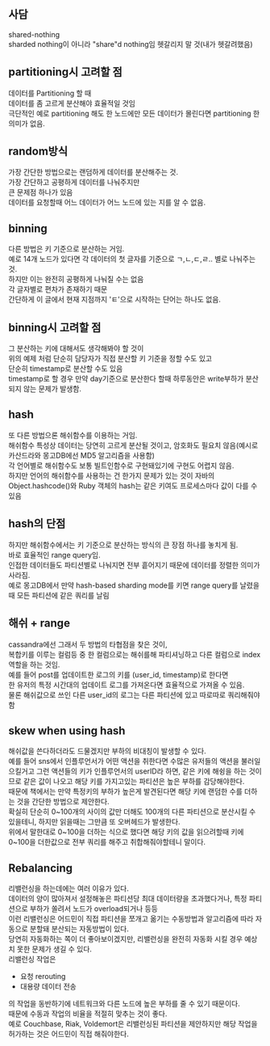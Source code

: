 ## 사담
shared-nothing  
sharded nothing이 아니라 "share"d nothing임 헷갈리지 말 것(내가 헷갈려했음)

## partitioning시 고려할 점 
데이터를 Partitioning 할 때  
데이터를 좀 고르게 분산해야 효율적일 것임  
극단적인 예로 partitioning 해도 한 노드에만 모든 데이터가 몰린다면 partitioning 한 의미가 없음.  


## random방식
가장 간단한 방법으로는 랜덤하게 데이터를 분산해주는 것.  
가장 간단하고 공평하게 데이터를 나눠주지만  
큰 문제점 하나가 있음  
데이터를 요청할때 어느 데이터가 어느 노드에 있는 지를 알 수 없음.  


## binning
다른 방법은 키 기준으로 분산하는 거임.    
예로 14개 노드가 있다면 각 데이터의 첫 글자를 기준으로 ㄱ,ㄴ,ㄷ,ㄹ.. 별로 나눠주는 것.  
하지만 이는 완전히 공평하게 나눠질 수는 없음  
각 글자별로 편차가 존재하기 때문  
간단하게 이 글에서 현재 지점까지 'ㅌ'으로 시작하는 단어는 하나도 없음.  


## binning시 고려할 점
그 분산하는 키에 대해서도 생각해봐야 할 것이  
위의 예제 처럼 단순히 담당자가 직접 분산할 키 기준을 정할 수도 있고  
단순히 timestamp로 분산할 수도 있음  
timestamp로 할 경우 만약 day기준으로 분산한다 할때 하루동안은 write부하가 분산되지 않는 문제가 발생함.  


## hash
또 다른 방법으론 해쉬함수를 이용하는 거임.  
해쉬함수 특성상 데이터는 당연히 고르게 분산될 것이고, 암호화도 필요치 않음(예시로 카산드라와 몽고DB에선 MD5 알고리즘을 사용함)  
각 언어별로 해쉬함수도 보통 빌트인함수로 구현돼있기에 구현도 어렵지 않음.  
하지만 언어의 해쉬함수를 사용하는 건 한가지 문제가 있는 것이 자바의 Object.hashcode()와 Ruby 객체의 hash는 같은 키여도 프로세스마다 값이 다를 수 있음  
 

## hash의 단점
하지만 해쉬함수에서는 키 기준으로 분산하는 방식의 큰 장점 하나를 놓치게 됨.  
바로 효율적인 range query임.  
인접한 데이터들도 파티션별로 나눠지면 전부 흩어지기 때문에 
데이터를 정렬한 의미가 사라짐.  
예로 몽고DB에서 만약 hash-based sharding mode를 키면 range query를 날렸을때 모든 파티션에 같은 쿼리를 날림  


## 해쉬 + range
cassandra에선 그래서 두 방법의 타협점을 찾은 것이,  
복합키를 이루는 컬럼등 중 한 컬럼으로는 해쉬를해 파티셔닝하고 다른 컬럼으로 index역할을 하는 것임.  
예를 들어 post를 업데이트한 로그의 키를 (user_id, timestamp)로 한다면  
한 유저의 특정 시간대의 업데이트 로그를 가져온다면 효율적으로 가져올 수 있음.  
물론 해쉬값으로 쓰인 다른 user_id의 로그는 다른 파티션에 있고 따로따로 쿼리해줘야함

## skew when using hash
해쉬값을 쓴다하더라도 드물겠지만 부하의 비대칭이 발생할 수 있다.  
예를 들어 sns에서 인플루언서가 어떤 액션을 취한다면 수많은 유저들의 액션을 불러일으킬거고 그런 액션들의 키가 인플루언서의 userID라 하면, 같은 키에 해슁을 하는 것이므로 같은 값이 나오고 해당 키를 가지고있는 파티션은 높은 부하를 감당해야한다.  
때문에 책에서는 만약 특정키의 부하가 높은게 발견된다면 해당 키에 랜덤한 수를 더하는 것을 간단한 방법으로 제안한다.  
확실히 단순히 0~100개의 사이의 값만 더해도 100개의 다른 파티션으로 분산시킬 수 있을테니, 하지만 읽을때는 그만큼 또 오버헤드가 발생한다.  
위에서 말한대로 0~100을 더하는 식으로 했다면 해당 키의 값을 읽으려할때 키에 0~100을 더한값으로 전부 쿼리를 해주고 취합해줘야할테니 말이다.  


## Rebalancing
리밸런싱을 하는데에는 여러 이유가 있다.  
데이터의 양이 많아져서 설정해놓은 파티션당 최대 데이터량을 초과했다거나, 특정 파티션으로 부하가 쏠려서 노드가 overload되거나 등등  
이런 리밸런싱은 어드민이 직접 파티션을 쪼개고 옮기는 수동방법과 알고리즘에 따라 자동으로 분할돼 분산되는 자동방법이 있다.  
당연히 자동화하는 쪽이 더 좋아보이겠지만, 리밸런싱을 완전히 자동화 시킬 경우 예상치 못한 문제가 생길 수 있다.  
리밸런싱 작업은 
- 요청 rerouting
- 대용량 데이터 전송

의 작업을 동반하기에 네트워크와 다른 노드에 높은 부하를 줄 수 있기 때문이다.  
때문에 수동과 작업의 비율을 적절히 맞추는 것이 좋다.  
예로 Couchbase, Riak, Voldemort은 리밸런싱된 파티션을 제안하지만 해당 작업을 허가하는 것은 어드민이 직접 해줘야한다.  




